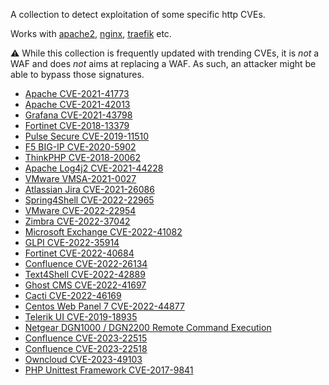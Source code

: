 

A collection to detect exploitation of some specific http CVEs.

Works with [apache2](https://hub.crowdsec.net/author/crowdsecurity/collections/apache2), [nginx](https://hub.crowdsec.net/author/crowdsecurity/collections/nginx), [traefik](https://hub.crowdsec.net/author/crowdsecurity/collections/traefik) etc.

:warning: While this collection is frequently updated with trending CVEs, it is _not_ a WAF and does _not_ aims at replacing a WAF. As such, an attacker might be able to bypass those signatures.

 - [Apache CVE-2021-41773](https://cve.circl.lu/cve/CVE-2021-41773)
 - [Apache CVE-2021-42013](https://cve.circl.lu/cve/CVE-2021-42013)
 - [Grafana CVE-2021-43798](https://cve.circl.lu/cve/CVE-2021-43798)
 - [Fortinet CVE-2018-13379](https://cve.circl.lu/cve/CVE-2018-13379)
 - [Pulse Secure CVE-2019-11510](https://cve.circl.lu/cve/CVE-2019-11510)
 - [F5 BIG-IP CVE-2020-5902](https://cve.circl.lu/cve/CVE-2020-5902)
 - [ThinkPHP CVE-2018-20062](https://cve.circl.lu/cve/CVE-2018-20062)
 - [Apache Log4j2 CVE-2021-44228](https://cve.circl.lu/cve/CVE-2021-44228)
 - [VMware VMSA-2021-0027](https://www.vmware.com/security/advisories/VMSA-2021-0027.html)
 - [Atlassian Jira CVE-2021-26086](https://cve.circl.lu/cve/CVE-2021-26086)
 - [Spring4Shell CVE-2022-22965](https://cve.mitre.org/cgi-bin/cvename.cgi?name=CVE-2022-22965)
 - [VMware CVE-2022-22954](https://www.vmware.com/security/advisories/VMSA-2022-0011.html)
 - [Zimbra CVE-2022-37042](https://nvd.nist.gov/vuln/detail/CVE-2022-37042)
 - [Microsoft Exchange CVE-2022-41082](https://nvd.nist.gov/vuln/detail/CVE-2022-41082)
 - [GLPI CVE-2022-35914](https://nvd.nist.gov/vuln/detail/CVE-2022-35914)
 - [Fortinet CVE-2022-40684](https://www.horizon3.ai/fortios-fortiproxy-and-fortiswitchmanager-authentication-bypass-technical-deep-dive-cve-2022-40684/)
 - [Confluence CVE-2022-26134](https://cve.mitre.org/cgi-bin/cvename.cgi?name=CVE-2022-26134)
 - [Text4Shell CVE-2022-42889](https://cve.mitre.org/cgi-bin/cvename.cgi?name=CVE-2022-42889)
 - [Ghost CMS CVE-2022-41697](https://nvd.nist.gov/vuln/detail/CVE-2022-41697)
 - [Cacti CVE-2022-46169](https://nvd.nist.gov/vuln/detail/CVE-2022-46169)
 - [Centos Web Panel 7 CVE-2022-44877](https://nvd.nist.gov/vuln/detail/CVE-2022-44877)
 - [Telerik UI CVE-2019-18935](https://cve.mitre.org/cgi-bin/cvename.cgi?name=CVE-2019-18935)
 - [Netgear DGN1000 / DGN2200 Remote Command Execution](https://www.exploit-db.com/exploits/25978)
 - [Confluence CVE-2023-22515](https://confluence.atlassian.com/security/cve-2023-22515-privilege-escalation-vulnerability-in-confluence-data-center-and-server-1295682276.html)
 - [Confluence CVE-2023-22518](https://confluence.atlassian.com/pages/viewpage.action?pageId=1311473907)
 - [Owncloud CVE-2023-49103](https://nvd.nist.gov/vuln/detail/CVE-2023-49103)
 - [PHP Unittest Framework CVE-2017-9841](https://cve.circl.lu/cve/CVE-2017-9841)




